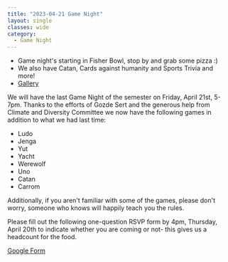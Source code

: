 ```yaml
---
title: "2023-04-21 Game Night"
layout: single
classes: wide
category:
  - Game Night
---
```


- Game night's starting in Fisher Bowl, stop by and grab some pizza :)
- We also have Catan, Cards against humanity and Sports Trivia and more!
- [Gallery](/GameNight/2023-04-21-gallery/)

We will have the last Game Night of the semester on Friday, April 21st, 5-7pm. Thanks to the efforts of Gozde Sert and the generous help from Climate and Diversity Committee we now have the following games in addition to what we had last time:

- Ludo
- Jenga
- Yut
- Yacht
- Werewolf
- Uno
- Catan
- Carrom

Additionally, if you aren't familiar with some of the games, please don't worry, someone who knows will happily teach you the rules.

Please fill out the following one-question RSVP form by 4pm, Thursday, April 20th to indicate whether you are coming or not- this gives us a headcount for the food.

[Google Form](https://forms.gle/RL9Rx9NBcANAhJvV6)
